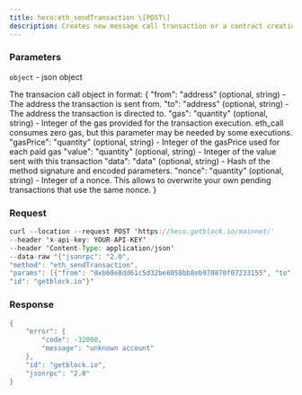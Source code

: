 ```yaml
---
title: heco:eth_sendTransaction \[POST\]
description: Creates new message call transaction or a contract creation, if the datafield contains code.
---
```


### Parameters


`object` - json object

The transacion call object in format: { "from": "address" (optional,
string) - The address the transaction is sent from. "to": "address"
(optional, string) - The address the transaction is directed to. "gas":
"quantity" (optional, string) - Integer of the gas provided for the
transaction execution. eth_call consumes zero gas, but this parameter
may be needed by some executions. "gasPrice": "quantity" (optional,
string) - Integer of the gasPrice used for each paid gas "value":
"quantity" (optional, string) - Integer of the value sent with this
transaction "data": "data" (optional, string) - Hash of the method
signature and encoded parameters. "nonce": "quantity" (optional,
string) - Integer of a nonce. This allows to overwrite your own pending
transactions that use the same nonce. }

### Request

``` java
curl --location --request POST 'https://heco.getblock.io/mainnet/' 
--header 'x-api-key: YOUR-API-KEY' 
--header 'Content-Type: application/json' 
--data-raw '{"jsonrpc": "2.0",
"method": "eth_sendTransaction",
"params": [{"from": "0xb60e8dd61c5d32be8058bb8eb970870f07233155", "to": "0xd46e8dd67c5d32be8058bb8eb970870f07244567", "gas": "0x76c0", "gasPrice": "0x9184e72a000", "value": "0x9184e72a", "data": "0xd46e8dd67c5d32be8d46e8dd67c5d32be8058bb8eb970870f072445675058bb8eb970870f072445675"}],
"id": "getblock.io"}'
```

###  Response

``` java
{
    "error": {
        "code": -32000,
        "message": "unknown account"
    },
    "id": "getblock.io",
    "jsonrpc": "2.0"
}
```

